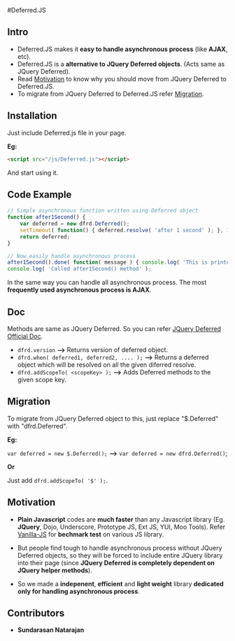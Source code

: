 #Deferred.JS

## Intro

- Deferred.JS makes it **easy to handle asynchronous process** (like **AJAX**, etc).
- Deferred.JS is a **alternative to JQuery Deferred objects**. (Acts same as JQuery Deferred).
- Read [Motivation](#motivation) to know why you should move from JQuery Deferred to Deferred.JS.
- To migrate from JQuery Deferred to Deferred.JS refer [Migration](#migration).

## Installation

Just include Deferred.js file in your page.

**Eg:**

```html
<script src="/js/Deferred.js"></script>
```

And start using it.

## Code Example

```javascript
// Simple asynchronous function written using Deferred object
function after1Second() {
	var deferred = new dfrd.Deferred();
	setTimeout( function() { deferred.resolve( 'after 1 second' ); }, 1000 );
	return deferred;
}

// Now easily handle asynchronous process
after1Second().done( function( message ) { console.log( 'This is printed ' + message ); } );
console.log( 'Called after1Second() method' );
```

In the same way you can handle all asynchronous process. The most **frequently used asynchronous process is AJAX**.

## Doc

Methods are same as JQuery Deferred. So you can refer [JQuery Deferred Official Doc](http://api.jquery.com/category/deferred-object/).

- `dfrd.version` **-->** Returns version of deferred object.
- `dfrd.when( deferred1, deferred2, .... );` **-->**  Returns a deferred object which will be resolved on all the given diferred resolve.
- `dfrd.addScopeTo( <scopeKey> );` **-->** Adds Deferred methods to the given scope key.

## Migration

To migrate from JQuery Deferred object to this, just replace "$.Deferred" with "dfrd.Deferred".

**Eg:**

`var deferred = new $.Deferred();` **-->** `var deferred = new dfrd.Deferred()`;

**Or**

Just add `dfrd.addScopeTo( '$' );`.

## Motivation

- **Plain Javascript** codes are **much faster** than any Javascript library (Eg. **JQuery**, Dojo, Underscore, Prototype JS, Ext JS, YUI, Moo Tools).
Refer [Vanilla-JS](http://vanilla-js.com/) for **bechmark test** on various JS library.

- But people find tough to handle asynchronous process without JQuery Deferred objects, so they will be forced to include entire JQuery library into their page (since **JQuery Deferred is completely dependent on JQuery helper methods**).

- So we made a **indepenent**, **efficient** and **light weight** library **dedicated only for handling asynchronous process**.

## Contributors

- **Sundarasan Natarajan**